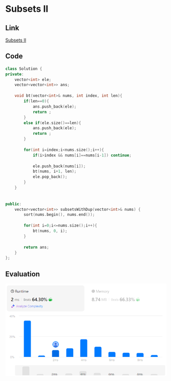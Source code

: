 # Subsets II
## Link
[Subsets II](https://leetcode.com/problems/subsets-ii/description/)

## Code
```cpp
class Solution {
private:
    vector<int> ele;
    vector<vector<int>> ans;

    void bt(vector<int>& nums, int index, int len){
        if(len==0){
            ans.push_back(ele);
            return ;
        }
        else if(ele.size()==len){
            ans.push_back(ele);
            return ;
        }

        for(int i=index;i<nums.size();i++){
            if(i>index && nums[i]==nums[i-1]) continue;

            ele.push_back(nums[i]);
            bt(nums, i+1, len);
            ele.pop_back();
        }
    }


public:
    vector<vector<int>> subsetsWithDup(vector<int>& nums) {
        sort(nums.begin(), nums.end());

        for(int i=0;i<=nums.size();i++){
            bt(nums, 0, i);
        }

        return ans;
    }
};
```

## Evaluation
![Subsets II](./09.png)